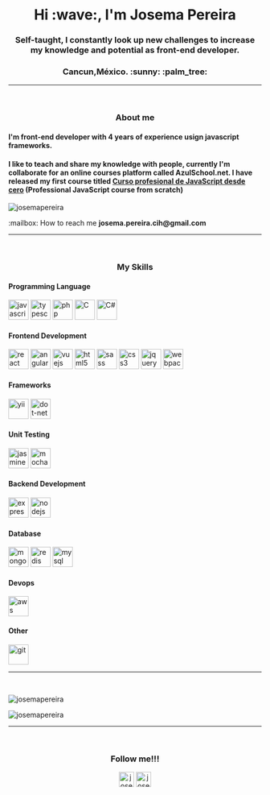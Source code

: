 <h1 align="center">Hi :wave:, I'm Josema Pereira</h1>
<h3 align="center">Self-taught, I constantly look up new challenges to increase my knowledge and potential as front-end developer.</h3>
<h3 align="center">Cancun,México. :sunny: :palm_tree:</h3>
<hr>
</br>
<h3 align="center">About me</h3>
<h4>I'm front-end developer with 4 years of experience usign javascript frameworks.</h4>
<h4>I like to teach and share my knowledge with people, currently I'm collaborate for an online courses platform called
  AzulSchool.net. I have released my first course titled <a
    href="https://www.azulschool.net/presentacion/curso-javascript/">Curso profesional de JavaScript desde cero</a>
  (Professional JavaScript course from scratch)</h4>

<p align="left">
  <img src="https://komarev.com/ghpvc/?username=josemapereira" alt="josemapereira" />
</p>
<p>:mailbox: How to reach me <b>josema.pereira.cih@gmail.com</b></p>
<hr>
</br>

<h3 align="center">My Skills</h3>

<h4>Programming Language</h4>
<p align="left">
  <img src="https://devicons.github.io/devicon/devicon.git/icons/javascript/javascript-original.svg" alt="javascript"
    width="40" height="40" />
  <img src="https://devicons.github.io/devicon/devicon.git/icons/typescript/typescript-original.svg" alt="typescript"
    width="40" height="40" />
  <img src="https://devicons.github.io/devicon/devicon.git/icons/php/php-original.svg" alt="php" width="40"
    height="40" />
  <img src="https://devicons.github.io/devicon/devicon.git/icons/c/c-original.svg" alt="C" width="40" height="40" />
  <img src="https://devicons.github.io/devicon/devicon.git/icons/csharp/csharp-original.svg" alt="C#" width="40"
    height="40" />
</p>

<h4>Frontend Development</h4>
<p align="left">
  <img src="https://devicons.github.io/devicon/devicon.git/icons/react/react-original-wordmark.svg" alt="react"
    width="40" height="40" />
  <img src="https://devicons.github.io/devicon/devicon.git/icons/angularjs/angularjs-original.svg" alt="angularjs"
    width="40" height="40" />
  <img src="https://devicon.dev/devicon.git/icons/vuejs/vuejs-original.svg" alt="vuejs"
    width="40" height="40" />
  <img src="https://devicons.github.io/devicon/devicon.git/icons/html5/html5-original-wordmark.svg" alt="html5"
    width="40" height="40" />
  <img src="https://devicons.github.io/devicon/devicon.git/icons/sass/sass-original.svg" alt="sass" width="40"
    height="40" />
  <img src="https://devicons.github.io/devicon/devicon.git/icons/css3/css3-original-wordmark.svg" alt="css3" width="40"
    height="40" />
  <img src="https://devicons.github.io/devicon/devicon.git/icons/jquery/jquery-original.svg" alt="jquery" width="40"
    height="40" />
  <img src="https://devicons.github.io/devicon/devicon.git/icons/webpack/webpack-original.svg" alt="webpack" width="40"
    height="40" />
</p>

<h4>Frameworks</h4>
<p align="left">
  <img src="https://devicons.github.io/devicon/devicon.git/icons/yii/yii-original.svg" alt="yii" width="40"
    height="40" />
  <img src="https://devicons.github.io/devicon/devicon.git/icons/dot-net/dot-net-original.svg" alt="dot-net" width="40"
    height="40" />
</p>

<h4>Unit Testing</h4>
<p align="left">
  <img src="https://devicons.github.io/devicon/devicon.git/icons/jasmine/jasmine-plain.svg" alt="jasmine" width="40"
    height="40" />
  <img src="https://devicons.github.io/devicon/devicon.git/icons/mocha/mocha-plain.svg" alt="mocha" width="40"
    height="40" />
</p>

<h4>Backend Development</h4>
<p align="left">
  <img src="https://devicons.github.io/devicon/devicon.git/icons/express/express-original-wordmark.svg" alt="express"
    width="40" height="40" />
  <img src="https://devicons.github.io/devicon/devicon.git/icons/nodejs/nodejs-original-wordmark.svg" alt="nodejs"
    width="40" height="40" />
</p>

<h4>Database</h4>
<p align="left">
  <img src="https://devicons.github.io/devicon/devicon.git/icons/mongodb/mongodb-original-wordmark.svg" alt="mongodb"
    width="40" height="40" />
  <img src="https://devicons.github.io/devicon/devicon.git/icons/redis/redis-original-wordmark.svg" alt="redis"
    width="40" height="40" />
  <img src="https://devicons.github.io/devicon/devicon.git/icons/mysql/mysql-original-wordmark.svg" alt="mysql"
    width="40" height="40" />
</p>

<h4>Devops</h4>
<p align="left">
  <img
    src="https://devicons.github.io/devicon/devicon.git/icons/amazonwebservices/amazonwebservices-original-wordmark.svg"
    alt="aws" width="40" height="40" />
</p>

<h4>Other</h4>
<p align="left">
  <img src="https://www.vectorlogo.zone/logos/git-scm/git-scm-icon.svg" alt="git" width="40" height="40" />
</p>

<hr>
</br>
<p>
<p><img align="center"
    src="https://github-readme-stats.vercel.app/api/top-langs/?username=josemapereira&layout=compact"
    alt="josemapereira" /></p>
<img align="center" src="https://github-readme-stats.vercel.app/api?username=josemapereira&show_icons=true"
  alt="josemapereira" />
</p>

<hr>
</br>
<h3 align="center">Follow me!!!</h3>
<p align="center">
  <a href="https://linkedin.com/in/josemapereira" target="blank"><img align="center"
      src="https://cdn.jsdelivr.net/npm/simple-icons@3.0.1/icons/linkedin.svg" alt="josemapereira" height="30"
      width="30" /></a>
  <a href="https://instagram.com/josema_pereira" target="blank"><img align="center"
      src="https://cdn.jsdelivr.net/npm/simple-icons@3.0.1/icons/instagram.svg" alt="josema_pereira" height="30"
      width="30" /></a>
</p>

